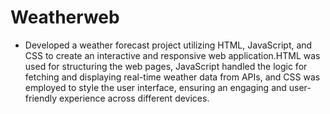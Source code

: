 # Weatherweb
- Developed a weather forecast project utilizing HTML, JavaScript, and CSS to create an interactive and responsive
  web application.HTML was used for structuring the web pages, JavaScript handled the logic for fetching and displaying real-time
  weather data from APIs, and CSS was employed to style the user interface, ensuring an engaging and user-friendly
  experience across different devices.
